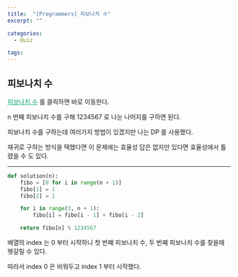 ```yaml
---
title:  "[Programmers] 피보나치 수"
excerpt: ""

categories:
  - Quiz

tags:
---
```


## 피보나치 수

<a href="https://programmers.co.kr/learn/courses/30/lessons/12945" style="color:#0FA678" target="_blank">피보나치 수</a> 를 클릭하면 바로 이동한다.

n 번째 피보나치 수를 구해 1234567 로 나눈 나머지를 구하면 된다.

피보나치 수를 구하는데 여러가지 방법이 있겠지만 나는 DP 를 사용했다.

재귀로 구하는 방식을 택했다면 이 문제에는 효율성 답은 없지만 있다면 효율성에서 틀렸을 수 도 있다.

---

```python
def solution(n):
	fibo = [0 for i in range(n + 1)]
	fibo[1] = 1
	fibo[2] = 1

	for i in range(3, n + 1):
		fibo[i] = fibo[i - 1] + fibo[i - 2]

	return fibo[n] % 1234567
```

배열의 index 는 0 부터 시작하니 첫 번째 피보나치 수, 두 번째 피보나치 수를 찾을때 헷갈릴 수 있다.

따라서 index 0 은 비워두고 index 1 부터 시작했다.